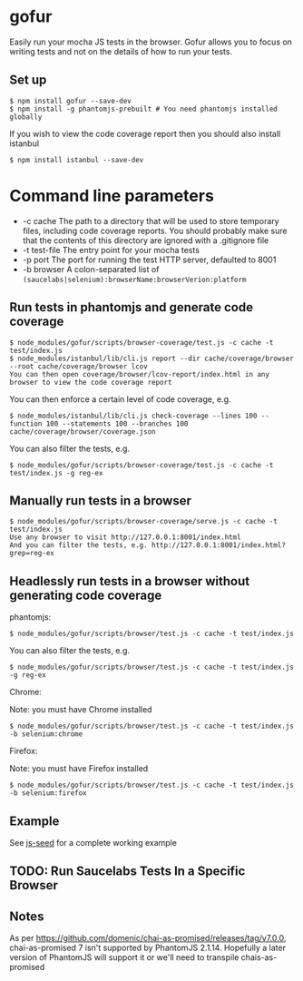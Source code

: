 # gofur

Easily run your mocha JS tests in the browser. Gofur allows you to focus on writing tests and not on the details of how to run your tests.


## Set up

    $ npm install gofur --save-dev
    $ npm install -g phantomjs-prebuilt # You need phantomjs installed globally

If you wish to view the code coverage report then you should also install istanbul

    $ npm install istanbul --save-dev


# Command line parameters

  - -c cache The path to a directory that will be used to store temporary files, including code coverage reports. You should probably make sure that the contents of this directory are ignored with a .gitignore file
  - -t test-file The entry point for your mocha tests
  - -p port The port for running the test HTTP server, defaulted to 8001
  - -b browser A colon-separated list of `(saucelabs|selenium):browserName:browserVerion:platform`


## Run tests in phantomjs and generate code coverage

    $ node_modules/gofur/scripts/browser-coverage/test.js -c cache -t test/index.js
    $ node_modules/istanbul/lib/cli.js report --dir cache/coverage/browser --root cache/coverage/browser lcov
    You can then open coverage/browser/lcov-report/index.html in any browser to view the code coverage report

You can then enforce a certain level of code coverage, e.g.

    $ node_modules/istanbul/lib/cli.js check-coverage --lines 100 --function 100 --statements 100 --branches 100 cache/coverage/browser/coverage.json

You can also filter the tests, e.g.

    $ node_modules/gofur/scripts/browser-coverage/test.js -c cache -t test/index.js -g reg-ex


## Manually run tests in a browser

    $ node_modules/gofur/scripts/browser-coverage/serve.js -c cache -t test/index.js
    Use any browser to visit http://127.0.0.1:8001/index.html
    And you can filter the tests, e.g. http://127.0.0.1:8001/index.html?grep=reg-ex


## Headlessly run tests in a browser without generating code coverage

phantomjs:

    $ node_modules/gofur/scripts/browser/test.js -c cache -t test/index.js

You can also filter the tests, e.g.

    $ node_modules/gofur/scripts/browser/test.js -c cache -t test/index.js -g reg-ex

Chrome:

Note: you must have Chrome installed

    $ node_modules/gofur/scripts/browser/test.js -c cache -t test/index.js -b selenium:chrome

Firefox:

Note: you must have Firefox installed

    $ node_modules/gofur/scripts/browser/test.js -c cache -t test/index.js -b selenium:firefox


## Example

See [js-seed](https://github.com/redgeoff/js-seed) for a complete working example


## TODO: Run Saucelabs Tests In a Specific Browser

## Notes

As per https://github.com/domenic/chai-as-promised/releases/tag/v7.0.0, chai-as-promised 7 isn't supported by PhantomJS 2.1.14. Hopefully a later version of PhantomJS will support it or we'll need to transpile chais-as-promised
